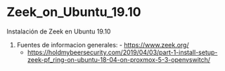 # Zeek_on_Ubuntu_19.10
Instalación de Zeek en Ubuntu 19.10

01. Fuentes de informacion generales:
    - https://www.zeek.org/
    - https://holdmybeersecurity.com/2019/04/03/part-1-install-setup-zeek-pf_ring-on-ubuntu-18-04-on-proxmox-5-3-openvswitch/

